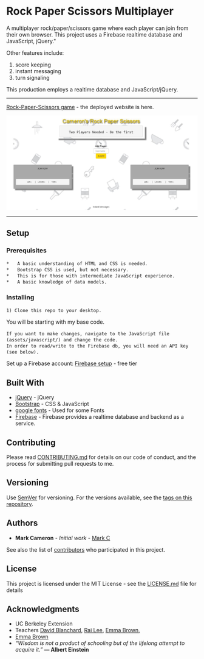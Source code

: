 # Rock Paper Scissors Multiplayer
A multiplayer rock/paper/scissors game where each player can join from their own browser. 
This project uses a Firebase realtime database and JavaScript, jQuery."

Other features include:
1. score keeping
2. instant messaging
3. turn signaling


This production employs a realtime database and JavaScript/jQuery.

---

[Rock-Paper-Scissors game](https://markcam1.github.io/RPS-Multiplayer/) - the deployed website is here.

![rps](https://github.com/markcam1/markcam1.github.io/blob/master/assets/images/rps.jpg)

---

## Setup
### Prerequisites
```
*	A basic understanding of HTML and CSS is needed.
*	Bootstrap CSS is used, but not necessary.
*	This is for those with intermediate JavaScript experience.
*	A basic knowledge of data models. 
```
### Installing
```
1) Clone this repo to your desktop.
```
You will be starting with my base code. 

```
If you want to make changes, navigate to the JavaScript file (assets/javascript/) and change the code. 
In order to read/write to the Firebase db, you will need an API key (see below).
```
Set up a Firebase account:
[Firebase setup](https://console.firebase.google.com/u/0/project/_/overview?purchaseBillingPlan=free&pli=1) - free tier 


## Built With
* [jQuery](http://jquery.com/) - jQuery
* [Bootstrap](https://getbootstrap.com/) - CSS & JavaScript
* [google fonts](https://fonts.google.com/) - Used for some Fonts
* [Firebase](https://firebase.google.com/) - Firebase provides a realtime database and backend as a service. 

## Contributing
Please read [CONTRIBUTING.md](CONTRIBUTING.md) for details on our code of conduct, and the process for submitting pull requests to me.

## Versioning
Use [SemVer](http://semver.org/) for versioning. For the versions available, see the [tags on this repository](https://github.com/markcam1/RPS-Multiplayer/tags). 

## Authors
* **Mark Cameron** - *Initial work* - [Mark C](https://markcam1.github.io/)

See also the list of [contributors](https://github.com/markcam1/RPS-Multiplayer/graphs/contributors) who participated in this project.

## License
This project is licensed under the MIT License - see the [LICENSE.md](LICENSE.md) file for details

## Acknowledgments
* UC Berkeley Extension
* Teachers [David Blanchard](https://www.linkedin.com/in/dblanchard13/), [Rai Lee](https://www.linkedin.com/in/rai-lee-38061696/), [Emma Brown](https://github.com/EmmaEm),
* <a href="https://github.com/EmmaEm" target="_blank">Emma Brown</a>
* _“Wisdom is not a product of schooling but of the lifelong attempt to acquire it.”_ **― Albert Einstein** 